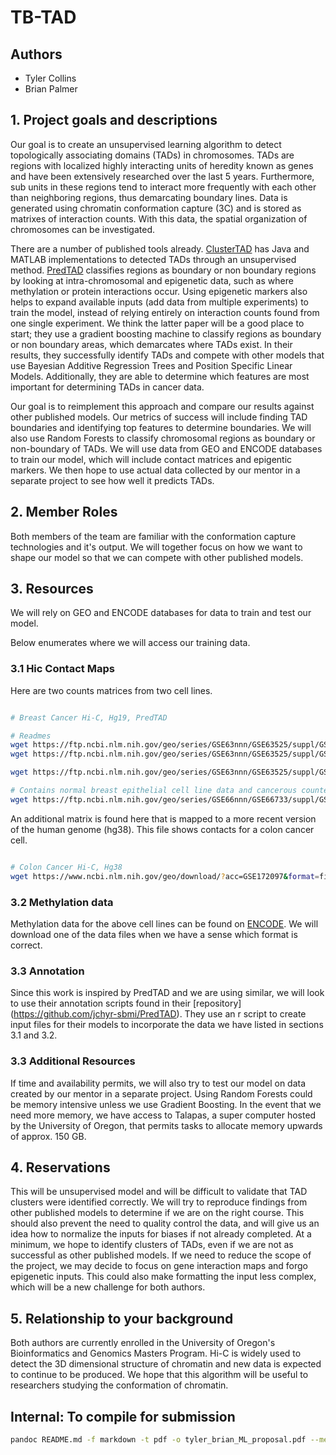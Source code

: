 # TB-TAD

## Authors

* Tyler Collins
* Brian Palmer

## 1. Project goals and descriptions 

Our goal is to create an unsupervised learning algorithm to detect topologically associating domains (TADs) in chromosomes. TADs are regions with localized highly interacting units of heredity known as genes and have been extensively researched over the last 5 years. Furthermore, sub units in these regions tend to interact more frequently with each other than neighboring regions, thus demarcating boundary lines. Data is generated using chromatin conformation capture (3C) and is stored as matrixes of interaction counts. With this data, the spatial organization of chromosomes can be investigated.

There are a number of published tools already. [ClusterTAD](https://github.com/BDM-Lab/ClusterTAD) has Java and MATLAB implementations to detected TADs through an unsupervised method. [PredTAD](https://github.com/jchyr-sbmi/PredTAD) classifies regions as boundary or non boundary regions by looking at intra-chromosomal and epigenetic data, such as where methylation or protein interactions occur. Using epigenetic markers also helps to expand available inputs (add data from multiple experiments) to train the model, instead of relying entirely on interaction counts found from one single experiment. We think the latter paper will be a good place to start; they use a gradient boosting machine to classify regions as boundary or non boundary areas, which demarcates where TADs exist. In their results, they successfully identify TADs and compete with other models that use Bayesian Additive Regression Trees and Position Specific Linear Models. Additionally, they are able to determine which features are most important for determining TADs in cancer data.

Our goal is to reimplement this approach and compare our results against other published models. Our metrics of success will include finding TAD boundaries and identifying top features to determine boundaries. We will also use Random Forests to classify chromosomal regions as boundary or non-boundary of TADs. We will use data from GEO and ENCODE databases to train our model, which will include contact matrices and epigentic markers. We then hope to use actual data collected by our mentor in a separate project to see how well it predicts TADs. 

## 2. Member Roles

Both members of the team are familiar with the conformation capture technologies and it's output. We will together focus on how we want to shape our model so that we can compete with other published models. 

## 3. Resources

We will rely on GEO and ENCODE databases for data to train and test our model. 

Below enumerates where we will access our training data.

### 3.1 Hic Contact Maps

Here are two counts matrices from two cell lines.  

```bash

# Breast Cancer Hi-C, Hg19, PredTAD

# Readmes
wget https://ftp.ncbi.nlm.nih.gov/geo/series/GSE63nnn/GSE63525/suppl/GSE63525_OVERALL_README.rtf
wget https://ftp.ncbi.nlm.nih.gov/geo/series/GSE63nnn/GSE63525/suppl/GSE63525_GM12878_primary_README.rtf

wget https://ftp.ncbi.nlm.nih.gov/geo/series/GSE63nnn/GSE63525/suppl/GSE63525_GM12878_primary_intrachromosomal_contact_matrices.tar.gz

# Contains normal breast epithelial cell line data and cancerous counterparts
wget https://ftp.ncbi.nlm.nih.gov/geo/series/GSE66nnn/GSE66733/suppl/GSE66733_Hi-C_MCF7_MCF10A_processed_HiCfiles.tar.gz

```

An additional matrix is found here that is mapped to a more recent version of the human genome (hg38). This file shows contacts for a colon cancer cell.

```bash

# Colon Cancer Hi-C, Hg38
wget https://www.ncbi.nlm.nih.gov/geo/download/?acc=GSE172097&format=file

```

### 3.2 Methylation data

Methylation data for the above cell lines can be found on [ENCODE](https://www.encodeproject.org/). We will download one of the data files when we have a sense which format is correct.

### 3.3 Annotation

Since this work is inspired by PredTAD and we are using similar, we will look to use their annotation scripts found in their [repository] (https://github.com/jchyr-sbmi/PredTAD). They use an r script to create input files for their models to incorporate the data we have listed in sections 3.1 and 3.2.

### 3.3 Additional Resources

If time and availability permits, we will also try to test our model on data created by our mentor in a separate project. Using Random Forests could be memory intensive unless we use Gradient Boosting. In the event that we need more memory, we have access to Talapas, a super computer hosted by the University of Oregon, that permits tasks to allocate memory upwards of approx. 150 GB. 

## 4. Reservations

This will be unsupervised model and will be difficult to validate that TAD clusters were identified correctly. We will try to reproduce findings from other published models to determine if we are on the right course. This should also prevent the need to quality control the data, and will give us an idea how to normalize the inputs for biases if not already completed. At a minimum, we hope to identify clusters of TADs, even if we are not as successful as other published models. If we need to reduce the scope of the project, we may decide to focus on gene interaction maps and forgo epigenetic inputs. This could also make formatting the input less complex, which will be a new challenge for both authors. 

## 5. Relationship to your background

Both authors are currently enrolled in the University of Oregon's Bioinformatics and Genomics Masters Program. Hi-C is widely used to detect the 3D dimensional structure of chromatin and new data is expected to continue to be produced. We hope that this algorithm will be useful to researchers studying the conformation of chromatin. 

## Internal: To compile for submission

```bash
pandoc README.md -f markdown -t pdf -o tyler_brian_ML_proposal.pdf --metadata title="TB-TAD" --metadata author="Tyler Collins, Brian Palmer"
```